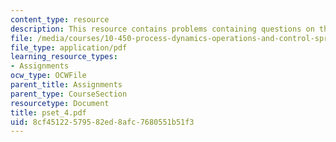 ```yaml
---
content_type: resource
description: This resource contains problems containing questions on the course.
file: /media/courses/10-450-process-dynamics-operations-and-control-spring-2006/8cf45122579582ed8afc7680551b51f3_pset_4.pdf
file_type: application/pdf
learning_resource_types:
- Assignments
ocw_type: OCWFile
parent_title: Assignments
parent_type: CourseSection
resourcetype: Document
title: pset_4.pdf
uid: 8cf45122-5795-82ed-8afc-7680551b51f3
---
```


